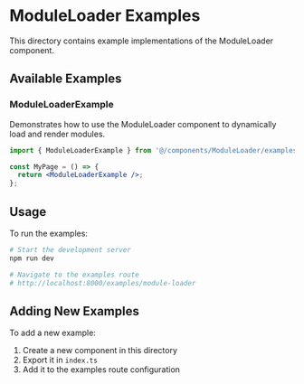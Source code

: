 # ModuleLoader Examples

This directory contains example implementations of the ModuleLoader component.

## Available Examples

### ModuleLoaderExample
Demonstrates how to use the ModuleLoader component to dynamically load and render modules.

```jsx
import { ModuleLoaderExample } from '@/components/ModuleLoader/examples';

const MyPage = () => {
  return <ModuleLoaderExample />;
};
```

## Usage

To run the examples:

```bash
# Start the development server
npm run dev

# Navigate to the examples route
# http://localhost:8000/examples/module-loader
```

## Adding New Examples

To add a new example:

1. Create a new component in this directory
2. Export it in `index.ts`
3. Add it to the examples route configuration